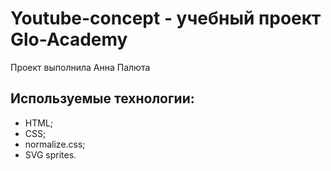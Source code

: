# Youtube-concept - учебный проект Glo-Academy
Проект выполнила Анна Палюта

## Используемые технологии:
- HTML; 
- CSS;
- normalize.css;
- SVG sprites.
